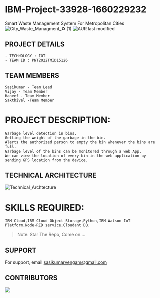 # **IBM-Project-33928-1660229232**
Smart Waste Management System For Metropolitan Cities
![City_Waste_Managment_♻️ (1)](https://w.ndtvimg.com/sites/3/2022/07/27122933/solid_waste_management_rules_istock_660x330.jpg)
![AUR last modified](https://img.shields.io/aur/last-modified/google-chrome)

## **PROJECT DETAILS**
``` 
- TECHNOLOGY : IOT        
- TEAM ID : PNT2022TMID15126
```
## **TEAM MEMBERS**

```
Sasikumar - Team Lead
Vijay - Team Member
Haneef - Team Member
Sakthivel -Team Member
```


# **PROJECT DESCRIPTION:** 
```         
Garbage level detection in bins.     
Getting the weight of the garbage in the bin.      
Alerts the authorized person to empty the bin whenever the bins are full.     
Garbage level of the bins can be monitored through a web App.        
We can view the location of every bin in the web application by sending GPS location from the device.  
```
## **TECHNICAL ARCHITECTURE**
![Technical_Archtecture](https://www.softeq.com/hs-fs/hubfs/Blog/how-smart-cities-are-leveraging-iot-waste-management-chart2.jpg?width=1320&name=how-smart-cities-are-leveraging-iot-waste-management-chart2.jpg)
# **SKILLS REQUIRED:**
```     
IBM Cloud,IBM Cloud Object Storage,Python,IBM Watson IoT Platform,Node-RED service,Cloudant DB.
```


> Note: Star The Repo, Come on....


## **SUPPORT**

For support, email sasikumarvengam@gmail.com
## **CONTRIBUTORS**

<a href = "https://github.com/IBM-EPBL/IBM-Project-33928-1660229232/graphs/contributors">

  <img src = "https://contrib.rocks/image?repo=IBM-EPBL/IBM-Project-33928-1660229232"/>
</a>
